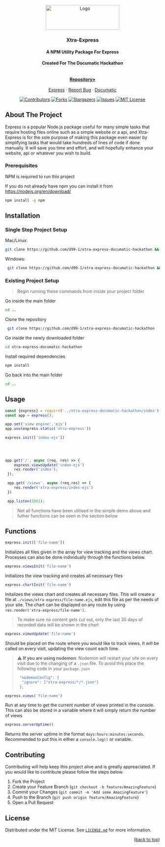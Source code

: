 <a name="readme-top"></a>
<br />
<div align="center">
  <a href="https://github.com/D99-1/Xtra-Express-Documatic-Hackathon">
    <img src="https://raw.githubusercontent.com/D99-1/Xtra-Express-Documatic-Hackathon/main/Xtra-express%20LOGO.png" alt="Logo" width="240" height="80">
  </a>

  <h3 align="center">Xtra-Express</h3>
<p align="center">
   <h4>A NPM Utility Package For Express</h4>
   <h4>Created For The Documatic Hackathon</h4>
    <br />
    <a href="https://github.com/d99-1/xtra-express-documatic-hackathon"><strong>Repository»</strong></a>
    <br />
    <br />
    <a href="https://expressjs.com/">Express</a>
    ·
    <a href="https://github.com/d99-1/xtra-express-documatic-hackathon/issues">Report Bug</a>
    ·
    <a href="https://www.documatic.com/">Documatic</a>
  </p>



[![Contributors][contributors-shield]][contributors-url]
[![Forks][forks-shield]][forks-url]
[![Stargazers][stars-shield]][stars-url]
[![Issues][issues-shield]][issues-url]
[![MIT License][license-shield]][license-url]

</div>

## About The Project

Express is a popular Node.js package useful for many simple tasks that require hosting files online such as a simple website or a api, and Xtra-Express is for the sole purpose of making this package even easier by simplifying tasks that would take hundreds of lines of code if done manually. It will save you time and effort, and will hopefully enhance your website, api or whatever you wish to build.


### Prerequisites

NPM is required to run this project

If you do not already have npm you can install it from https://nodejs.org/en/download/ 
  ```sh
  npm install -g npm
  ```

## Installation
### Single Step Project Setup

Mac/Linux:
```sh
git clone https://github.com/d99-1/xtra-express-documatic-hackathon && cd xtra-express-documatic-hackathon && npm install && cd .. && mkdir myProject && cd myProject && npm init -y && touch index.js 
```
Windows:
```sh
 git clone https://github.com/d99-1/xtra-express-documatic-hackathon && cd xtra-express-documatic-hackathon && npm install && cd .. && mkdir myProject && cd myProject && npm init -y && type NUL >> index.js
 ```
### Existing Project Setup
> Begin running these commands from inside your project folder

Go inside the main folder
```sh
cd ..
```
Clone the repository
```sh 
 git clone https://github.com/d99-1/xtra-express-documatic-hackathon
```
Go inside the newly downloaded folder
```sh
cd xtra-express-documatic-hackathon
```
Install required dependencies
```sh
npm install
```
Go back into the main folder
```sh 
cd ..
```

## Usage

```js
const {express} = require('../xtra-express-documatic-hackathon/index')  // Import xtra-express's index.js from the dowloaded files
const app = express();                                                  // create app

app.set('view engine','ejs')                                            // Set ejs to view engine
app.use(express.static('xtra-express'))                                 // This is necessary if you want the views chart page

express.init(['index-ejs'])                                             // Initializes all your files

                                                                        // Make sure to replace `.` with `-` in all 
                                                                        // file names you provide to the package
                                           
app.get('/', async (req, res) => {          
    express.viewsUpdate('index-ejs')                                    // Tells the package that a new view has occured
    res.render('index');                                                // Render your content inside the `views` folder as normal
 });

 app.get('/views', async (req,res) => {
    res.render('xtra-express/index-ejs')                                // Render the views chart for the specified file on that path
 })

 app.listen(5001);
```
> Not all functions have been utilised in the simple demo above and futher functions can be seen in the section below

## Functions
```js
express.init(['file-name']) 
```
Initializes all files given in the array for view tracking and the views chart. Processes can also be done individually through the functions below.
```js
express.viewsInit('file-name')
```
Initializes the view tracking and creates all necessary files
```js
express.chartInit('file-name')
```
Initalizes the views chart and creates all necessary files. This will create a file at `./views/xtra-express/file-name.ejs`, edit this file as per the needs of your site. The chart can be displayed on any route by using `res.render('xtra-express/file-name')`.
> To make sure no content gets cut out, only the last 30 days of recorded data will be shown in the chart
```js
express.viewsUpdate('file-name')
```
Should be placed on the route where you would like to track views. It will be called on every visit, updating the view count each time.
> :warning: **If you are using nodemon**: Nodemon will restart your site on every visit due to the changing of a `.json` file. To avoid this place the following code in your `package.json`
> ```js
>  "nodemonConfig": {
>   "ignore": ["xtra-express/*/*.json"]
>  },
> ```
```js
express.views('file-name')
```
Run at any time to get the current number of views printed in the console. This can also be stored in a variable where it will simply return the number of views 
```js
express.serverUptime()
```
Returns the server uptime in the format `days:hours:minutes:seconds`. Recommended to put this in either a `console.log()` or variable.





## Contributing
Contributing will help keep this project alive and is greatly appreaciated. If you would like to contribute please follow the steps below.

1. Fork the Project
2. Create your Feature Branch (`git checkout -b feature/AmazingFeature`)
3. Commit your Changes (`git commit -m 'Add some AmazingFeature'`)
4. Push to the Branch (`git push origin feature/AmazingFeature`)
5. Open a Pull Request




## License

Distributed under the MIT License. See <a href="https://github.com/D99-1/Xtra-Express-Documatic-Hackathon/blob/main/LICENSE.md">`LICENSE.md`</a> for more information.

<p align="right">(<a href="#readme-top">back to top</a>)</p>



[contributors-shield]: https://img.shields.io/github/contributors/D99-1/Xtra-Express-Documatic-Hackathon.svg?style=for-the-badge
[contributors-url]: https://github.com/D99-1/Xtra-Express-Documatic-Hackathon/graphs/contributors
[forks-shield]: https://img.shields.io/github/forks/D99-1/Xtra-Express-Documatic-Hackathon.svg?style=for-the-badge
[forks-url]: https://github.com/D99-1/Xtra-Express-Documatic-Hackathon/network/members
[stars-shield]: https://img.shields.io/github/stars/D99-1/Xtra-Express-Documatic-Hackathon.svg?style=for-the-badge
[stars-url]: https://github.com/D99-1/Xtra-Express-Documatic-Hackathon/stargazers
[issues-shield]: https://img.shields.io/github/issues/D99-1/Xtra-Express-Documatic-Hackathon.svg?style=for-the-badge
[issues-url]: https://github.com/D99-1/Xtra-Express-Documatic-Hackathon/issues
[license-shield]: https://img.shields.io/github/license/D99-1/Xtra-Express-Documatic-Hackathon.svg?style=for-the-badge
[license-url]: https://github.com/D99-1/Xtra-Express-Documatic-Hackathon/blob/main/LICENSE.md

